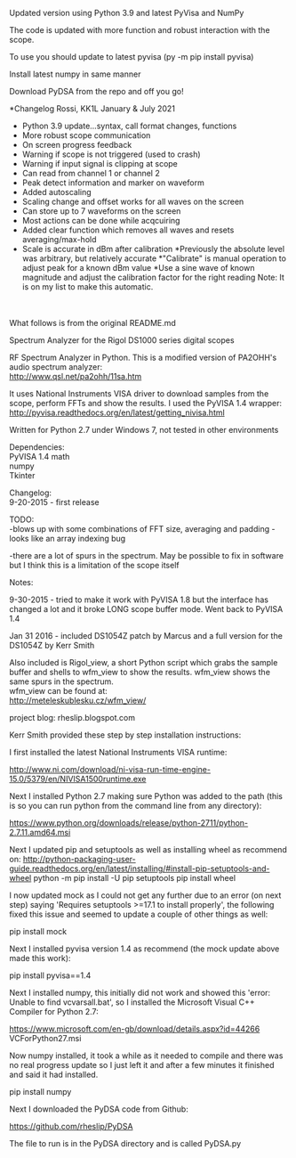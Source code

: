 Updated version using Python 3.9 and latest PyVisa and NumPy

The code is updated with more function and robust interaction with the scope.

To use you should update to latest pyvisa (py -m pip install pyvisa)

Install latest numpy in same manner

Download PyDSA from the repo and off you go!

*Changelog Rossi, KK1L January & July 2021
- Python 3.9 update...syntax, call format changes, functions
- More robust scope communication
- On screen progress feedback
- Warning if scope is not triggered (used to crash)
- Warning if input signal is clipping at scope
- Can read from channel 1 or channel 2
- Peak detect information and marker on waveform
- Added autoscaling
- Scaling change and offset works for all waves on the screen
- Can store up to 7 waveforms on the screen
- Most actions can be done while acqcuiring
- Added clear function which removes all waves and resets averaging/max-hold
- Scale is accurate in dBm after calibration
    *Previously the absolute level was arbitrary, but relatively accurate
    *"Calibrate" is manual operation to adjust peak for a known dBm value
    *Use a sine wave of known magnitude and adjust the calibration factor for the right reading
    Note: It is on my list to make this automatic.



<br><br>What follows is from the original README.md

Spectrum Analyzer for the Rigol DS1000 series digital scopes    
  
RF Spectrum Analyzer in Python. This is a modified version of PA2OHH's audio spectrum analyzer:  
http://www.qsl.net/pa2ohh/11sa.htm  
  
It uses National Instruments VISA driver to download samples from the scope, perform FFTs and show the results. I used the PyVISA 1.4 wrapper:  
http://pyvisa.readthedocs.org/en/latest/getting_nivisa.html  

Written for Python 2.7 under Windows 7, not tested in other environments  

Dependencies:    
PyVISA  1.4
math  
numpy  
Tkinter  

Changelog:  
9-20-2015 - first release  


TODO:  
-blows up with some combinations of FFT size, averaging and padding - looks like an array indexing bug  

-there are a lot of spurs in the spectrum. May be possible to fix in software but I think this is a limitation of the scope itself  

Notes:  

9-30-2015 - tried to make it work with PyVISA 1.8 but the interface has changed a lot and it broke LONG scope buffer mode. Went back to PyVISA 1.4 

Jan 31 2016 - included DS1054Z patch by Marcus and a full version for the DS1054Z by Kerr Smith

Also included is Rigol_view, a short Python script which grabs the sample buffer and shells to wfm_view to show the results. wfm_view shows the same spurs in the spectrum.  
wfm_view can be found at:  
http://meteleskublesku.cz/wfm_view/  

project blog: rheslip.blogspot.com

Kerr Smith provided these step by step installation instructions:

I first installed the latest National Instruments VISA runtime:

http://www.ni.com/download/ni-visa-run-time-engine-15.0/5379/en/NIVISA1500runtime.exe

Next I installed Python 2.7 making sure Python was added to the path (this is so you can run python from the command line from any directory):

https://www.python.org/downloads/release/python-2711/python-2.7.11.amd64.msi

Next I updated pip and setuptools as well as installing wheel as recommend on:
http://python-packaging-user-guide.readthedocs.org/en/latest/installing/#install-pip-setuptools-and-wheel
python -m pip install -U pip setuptools
pip install wheel

I now updated mock as I could not get any further due to an error (on next step) saying 'Requires setuptools >=17.1 to install properly', the following fixed this issue and seemed to update a couple of other things as well:

pip install mock

Next I installed pyvisa version 1.4 as recommend (the mock update above made this work):

pip install pyvisa==1.4

Next I installed numpy, this initially did not work and showed this 'error: Unable to find vcvarsall.bat', so I installed the Microsoft Visual C++ Compiler for Python 2.7:

https://www.microsoft.com/en-gb/download/details.aspx?id=44266
VCForPython27.msi

Now numpy installed, it took a while as it needed to compile and there was no real progress update so I just left it and after a few minutes it finished and said it had installed.

pip install numpy

Next I downloaded the PyDSA code from Github:

https://github.com/rheslip/PyDSA

The file to run is in the PyDSA directory and is called PyDSA.py

